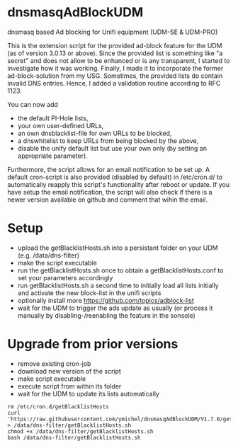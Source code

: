 # dnsmasqAdBlockUDM
dnsmasq based Ad blocking for Unifi equipment (UDM-SE & UDM-PRO)

This is the extension script for the provided ad-block feature for the UDM (as of version 3.0.13 or above).
Since the provided list is something like "a secret" and does not allow to be enhanced or is any transparent, I started to investigate how it was working.
Finally, I made it to incorporate the former ad-block-solution from my USG. 
Sometimes, the provided lists do contain invalid DNS entries. Hence, I added a validation routine according to RFC 1123.

You can now add 
- the default PI-Hole lists, 
- your own user-defined URLs, 
- an own dnsblacklist-file for own URLs to be blocked,
- a dnswhitelist to keep URLs from being blocked by the above,
- disable the unify default list but use your own only (by setting an appropriate parameter).

Furthermore, the script allows for an email notification to be set up.
A default cron-script is also provided (disabled by default) in /etc/cron.d/ to automatically reapply this script's functionality after reboot or update.
If you have setup the email notification, the script will also check if there is a newer version available on github and comment that wihin the email. 

# Setup
- upload the getBlacklistHosts.sh into a persistant folder on your UDM (e.g. /data/dns-filter)
- make the script executable 
- run the getBlacklistHosts.sh once to obtain a getBlacklistHosts.conf to set your parameters accordingly
- run getBlacklistHosts.sh a second time to initially load all lists initially and activate the new block-list in the unifi scripts
- optionally install more https://github.com/topics/adblock-list
- wait for the UDM to trigger the ads update as usually (or process it manually by disabling-/reenabling the feature in the sonsole)

# Upgrade from prior versions
- remove existing cron-job 
- download new version of the script 
- make script executable 
- execute script from within its folder 
- wait for the UDM to update its lists automatically

```
rm /etc/cron.d/getBlacklistHosts
curl 'https://raw.githubusercontent.com/ymichel/dnsmasqAdBlockUDM/V1.7.0/getBlacklistHosts.sh' > /data/dns-filter/getBlacklistHosts.sh
chmod +x /data/dns-filter/getBlacklistHosts.sh
bash /data/dns-filter/getBlacklistHosts.sh
```

